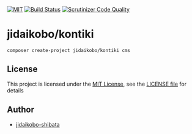 [![MIT](https://custom-icon-badges.herokuapp.com/badge/license-MIT-8BB80A.svg?logo=law&logoColor=white)](https://github.com/jidaikobo-shibata/log/tree/main?tab=MIT-1-ov-file)  [![Build Status](https://scrutinizer-ci.com/g/jidaikobo-shibata/kontiki/badges/build.png?b=main)](https://scrutinizer-ci.com/g/jidaikobo-shibata/kontiki/build-status/main) [![Scrutinizer Code Quality](https://scrutinizer-ci.com/g/jidaikobo-shibata/kontiki/badges/quality-score.png?b=main)](https://scrutinizer-ci.com/g/jidaikobo-shibata/kontiki/?branch=main)

# jidaikobo/kontiki

```
composer create-project jidaikobo/kontiki cms
```

## License

This project is licensed under the [MIT License](https://opensource.org/licenses/MIT), see the [LICENSE file](https://github.com/jidaikobo-shibata/kontiki?tab=MIT-1-ov-file) for details

## Author

- [jidaikobo-shibata](https://github.com/jidaikobo-shibata/)
